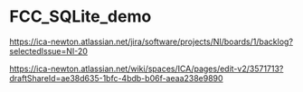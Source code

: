 # FCC_SQLite_demo

https://ica-newton.atlassian.net/jira/software/projects/NI/boards/1/backlog?selectedIssue=NI-20

https://ica-newton.atlassian.net/wiki/spaces/ICA/pages/edit-v2/3571713?draftShareId=ae38d635-1bfc-4bdb-b06f-aeaa238e9890
